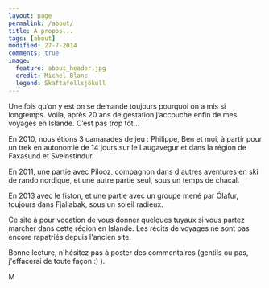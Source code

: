```yaml
---
layout: page
permalink: /about/
title: A propos...
tags: [about]
modified: 27-7-2014
comments: true
image:
  feature: about_header.jpg  
  credit: Michel Blanc
  legend: Skaftafellsjökull
---
```


Une fois qu’on y est on se demande toujours pourquoi on a mis si longtemps.
Voila, après 20 ans de gestation j’accouche enfin de mes voyages en Islande.
C’est pas trop tôt...

En 2010, nous étions 3 camarades de jeu : Philippe, Ben et moi, à partir pour un
trek en autonomie de 14 jours sur le Laugavegur et dans la région de Faxasund et
Sveinstindur.

En 2011, une partie avec Pilooz, compagnon dans d'autres aventures en ski de
rando nordique, et une autre partie seul, sous un temps de chacal.

En 2013 avec le fiston, et une partie avec un groupe mené par Ólafur, toujours
dans Fjallabak, sous un soleil radieux.

Ce site à pour vocation de vous donner quelques tuyaux si vous partez marcher
dans cette région en Islande. Les récits de voyages ne sont pas encore rapatriés
depuis l'ancien site.

Bonne lecture, n'hésitez pas à poster des commentaires (gentils ou pas,
j'effacerai de toute façon :) ).

M
